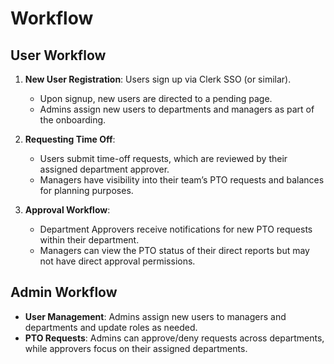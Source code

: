 # Workflow

## User Workflow

1. **New User Registration**: Users sign up via Clerk SSO (or similar).

   - Upon signup, new users are directed to a pending page.
   - Admins assign new users to departments and managers as part of the onboarding.

2. **Requesting Time Off**:

   - Users submit time-off requests, which are reviewed by their assigned department approver.
   - Managers have visibility into their team’s PTO requests and balances for planning purposes.

3. **Approval Workflow**:
   - Department Approvers receive notifications for new PTO requests within their department.
   - Managers can view the PTO status of their direct reports but may not have direct approval permissions.

## Admin Workflow

- **User Management**: Admins assign new users to managers and departments and update roles as needed.
- **PTO Requests**: Admins can approve/deny requests across departments, while approvers focus on their assigned departments.
